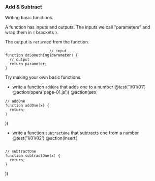 ### Add & Subtract
Writing basic functions.

A function has inputs and outputs. The inputs we call "parameters" and wrap them in `(` brackets `)`.

The output is `return`ed from the function.

```
                    // input
function doSomething(parameter) {
  // output
  return parameter;
}
```

Try making your own basic functions.

+ write a function `addOne` that adds one to a number
@test('1/01/01')
@action(open('page-01.js'))
@action(set(
```
// addOne
function addOne(x) {
  return;
}
```  
))

+ write a function `subtractOne` that subtracts one from a number
@test('1/01/02')
@action(insert(
```

// subtractOne
function subtractOne(x) {
  return;
}
```  
))
